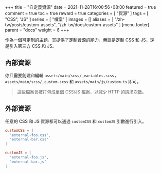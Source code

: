 +++
title = "自定義資源"
date = 2021-11-28T16:00:56+08:00
featured = true
comment = true
toc = true
reward = true
categories = [
  "資源"
]
tags = [
  "CSS",
  "JS"
]
series = [
  "檔案"
]
images = []
aliases = [
  "/zh-tw/posts/custom-assets",
  "/zh-tw/docs/custom-assets"
]
[menu.footer]
  parent = "docs"
  weight = 6
+++

作為一個可定制的主題，其提供了定制資源的能力，無論是定制 CSS 和 JS，還是引入第三方 CSS 和 JS。

<!--more-->

## 內部資源

你只需要創建和編輯 `assets/main/scss/_variables.scss`，`assets/main/scss/_custom.scss` 和 `assets/main/js/custom.ts` 即可。

> 這些檔案會被打包成單個 CSS/JS 檔案，以減少 HTTP 的請求次數。

## 外部資源

任意的 CSS 和 JS 資源都可以通過 `customCSS` 和 `customJS` 引數進行引入。

```toml
customCSS = [
  "external-foo.css",
  "external-bar.css"
]

customJS = [
  "external-foo.js",
  "external-bar.js"
]
```
